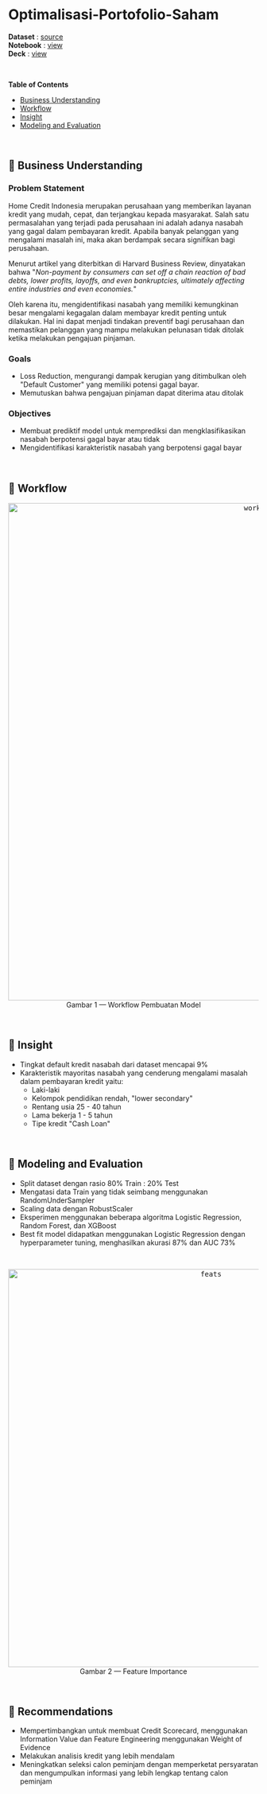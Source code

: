 # Optimalisasi-Portofolio-Saham

**Dataset** : [source](https://www.kaggle.com/competitions/home-data-for-ml-course/data) <br>
**Notebook** : [view](https://github.com/much66/Housing-Prices-Using-RFRegressor/blob/main/Housing%20Prices%20Regression.ipynb)<br>
**Deck** : [view](https://github.com/much66/Optimalisasi-Portofolio-Saham/blob/main/Deck%20Presentasi.pdf)<br>

<br>

**Table of Contents**
- [Business Understanding]()
- [Workflow]()
- [Insight]()
- [Modeling and Evaluation]()
<br>


## 📂 Business Understanding
### Problem Statement
Home Credit Indonesia merupakan perusahaan yang memberikan layanan kredit  yang mudah, cepat, dan terjangkau kepada masyarakat. Salah satu permasalahan yang terjadi pada perusahaan ini adalah adanya nasabah yang gagal dalam pembayaran kredit. Apabila banyak pelanggan yang mengalami masalah ini, maka akan berdampak secara signifikan bagi perusahaan.

Menurut artikel yang diterbitkan di Harvard Business Review, dinyatakan bahwa "*Non-payment by consumers can set off a chain reaction of bad debts, lower profits, layoffs, and even bankruptcies, ultimately affecting entire industries and even economies.*" 

Oleh karena itu, mengidentifikasi nasabah yang memiliki kemungkinan besar mengalami kegagalan dalam membayar kredit penting untuk dilakukan. Hal ini dapat menjadi tindakan preventif bagi perusahaan dan memastikan pelanggan yang mampu melakukan pelunasan tidak ditolak ketika melakukan pengajuan pinjaman.

### Goals
- Loss Reduction, mengurangi dampak kerugian yang ditimbulkan oleh "Default Customer" yang memiliki potensi gagal bayar.
- Memutuskan bahwa pengajuan pinjaman dapat diterima atau ditolak
  
### Objectives
- Membuat prediktif model untuk memprediksi dan mengklasifikasikan nasabah berpotensi gagal bayar atau tidak
- Mengidentifikasi karakteristik nasabah yang berpotensi gagal bayar
<br>


## 📂 Workflow
<p align="center">
    <kbd> <img width="1000" alt="workflow" src="#"> </kbd> <br>
    Gambar 1 — Workflow Pembuatan Model
</p>
<br>

## 📂 Insight
- Tingkat default kredit nasabah dari dataset mencapai 9%
- Karakteristik mayoritas nasabah yang cenderung mengalami masalah dalam pembayaran kredit yaitu:
  - Laki-laki
  - Kelompok pendidikan rendah, "lower secondary"
  - Rentang usia 25 - 40 tahun
  - Lama bekerja 1 - 5 tahun
  - Tipe kredit "Cash Loan"
<br>

## 📂 Modeling and Evaluation
- Split dataset dengan rasio 80% Train : 20% Test
- Mengatasi data Train yang tidak seimbang menggunakan RandomUnderSampler
- Scaling data dengan RobustScaler
- Eksperimen menggunakan beberapa algoritma Logistic Regression, Random Forest, dan XGBoost
- Best fit model didapatkan menggunakan Logistic Regression dengan hyperparameter tuning, menghasilkan akurasi 87% dan AUC 73%

<br>
<p align="center">
    <kbd> <img width="800" alt="feats" src="#"> </kbd> <br>
    Gambar 2 — Feature Importance
</p>
<br>


## 📂 Recommendations
- Mempertimbangkan untuk membuat Credit Scorecard, menggunakan Information Value dan Feature Engineering menggunakan Weight of Evidence
- Melakukan analisis kredit yang lebih mendalam 
- Meningkatkan seleksi calon peminjam dengan memperketat persyaratan dan mengumpulkan informasi yang lebih lengkap tentang calon peminjam

